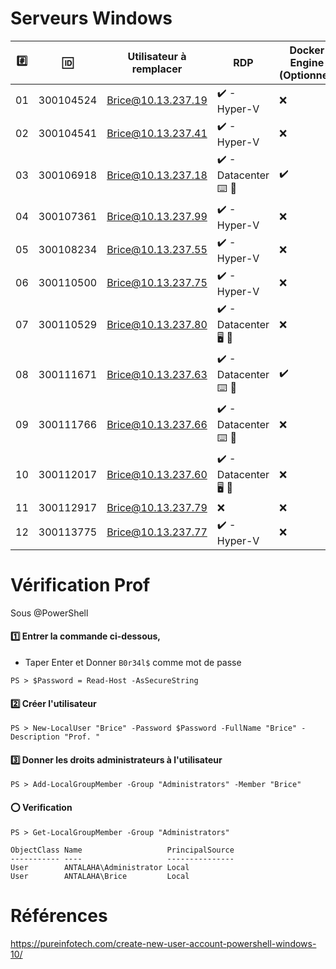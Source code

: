 # Serveurs Windows


|:hash:| :id:      | Utilisateur à remplacer | RDP                 | Docker Engine (Optionnel)    | 
|------|-----------|-------------------------|-----------------------------------------|-------------------|
| 01   | 300104524 | Brice@10.13.237.19      |:heavy_check_mark: - Hyper-V |:x:                |
| 02   | 300104541 | Brice@10.13.237.41      |:heavy_check_mark: - Hyper-V |:x:                |
| 03   | 300106918 | Brice@10.13.237.18      |:heavy_check_mark: - Datacenter :keyboard: :key: | :heavy_check_mark: |
| 04   | 300107361 | Brice@10.13.237.99      |:heavy_check_mark: - Hyper-V             |:x:               |
| 05   | 300108234 | Brice@10.13.237.55      |:heavy_check_mark: - Hyper-V             |:x:                |
| 06   | 300110500 | Brice@10.13.237.75      |:heavy_check_mark: - Hyper-V             |:x:                |
| 07   | 300110529 | Brice@10.13.237.80      |:heavy_check_mark: - Datacenter :desktop_computer: :key: |:x:                |
| 08   | 300111671 | Brice@10.13.237.63      |:heavy_check_mark: - Datacenter :keyboard: :key: |:heavy_check_mark:                |
| 09   | 300111766 | Brice@10.13.237.66      |:heavy_check_mark: - Datacenter :keyboard: :key: |:x:                |
| 10   | 300112017 | Brice@10.13.237.60      |:heavy_check_mark: - Datacenter :desktop_computer: :key: |:x:               |
| 11   | 300112917 | Brice@10.13.237.79      |:x:   |:x:                |
| 12   | 300113775 | Brice@10.13.237.77      |:heavy_check_mark: - Hyper-V             |:x:               |


# Vérification Prof

Sous @PowerShell

#### :one: Entrer la commande ci-dessous, 

* Taper Enter et Donner `B0r34l$` comme mot de passe

```
PS > $Password = Read-Host -AsSecureString 
```

#### :two: Créer l'utilisateur

```
PS > New-LocalUser "Brice" -Password $Password -FullName "Brice" -Description "Prof. "
```

#### :three: Donner les droits administrateurs à l'utilisateur

```
PS > Add-LocalGroupMember -Group "Administrators" -Member "Brice"
```

#### :o: Verification


```
PS > Get-LocalGroupMember -Group "Administrators"

ObjectClass Name                   PrincipalSource
----------- ----                   ---------------
User        ANTALAHA\Administrator Local
User        ANTALAHA\Brice         Local
```

# Références

https://pureinfotech.com/create-new-user-account-powershell-windows-10/
